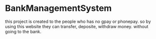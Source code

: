 # BankManagementSystem
this project is created to the people who has no gpay or phonepay.
so by using this website they can transfer, deposite, withdraw money.
without going to the bank.
